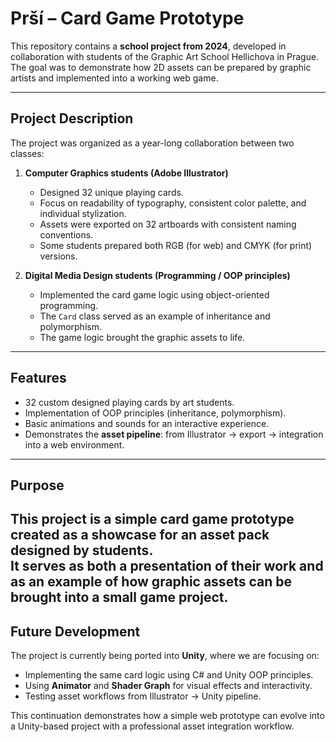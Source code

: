# Prší – Card Game Prototype

This repository contains a **school project from 2024**, developed in collaboration with students of the Graphic Art School Hellichova in Prague.  
The goal was to demonstrate how 2D assets can be prepared by graphic artists and implemented into a working web game.

---

## Project Description

The project was organized as a year-long collaboration between two classes:

1. **Computer Graphics students (Adobe Illustrator)**  
   - Designed 32 unique playing cards.  
   - Focus on readability of typography, consistent color palette, and individual stylization.  
   - Assets were exported on 32 artboards with consistent naming conventions.  
   - Some students prepared both RGB (for web) and CMYK (for print) versions.

2. **Digital Media Design students (Programming / OOP principles)**  
   - Implemented the card game logic using object-oriented programming.  
   - The `Card` class served as an example of inheritance and polymorphism.  
   - The game logic brought the graphic assets to life.

---

## Features
- 32 custom designed playing cards by art students.  
- Implementation of OOP principles (inheritance, polymorphism).  
- Basic animations and sounds for an interactive experience.  
- Demonstrates the **asset pipeline**: from Illustrator → export → integration into a web environment.

---

## Purpose
This project is a **simple card game prototype** created as a showcase for an **asset pack designed by students**.  
It serves as both a presentation of their work and as an example of how graphic assets can be brought into a small game project.
---

## Future Development
The project is currently being ported into **Unity**, where we are focusing on:
- Implementing the same card logic using C# and Unity OOP principles.  
- Using **Animator** and **Shader Graph** for visual effects and interactivity.  
- Testing asset workflows from Illustrator → Unity pipeline.  

This continuation demonstrates how a simple web prototype can evolve into a Unity-based project with a professional asset integration workflow.
